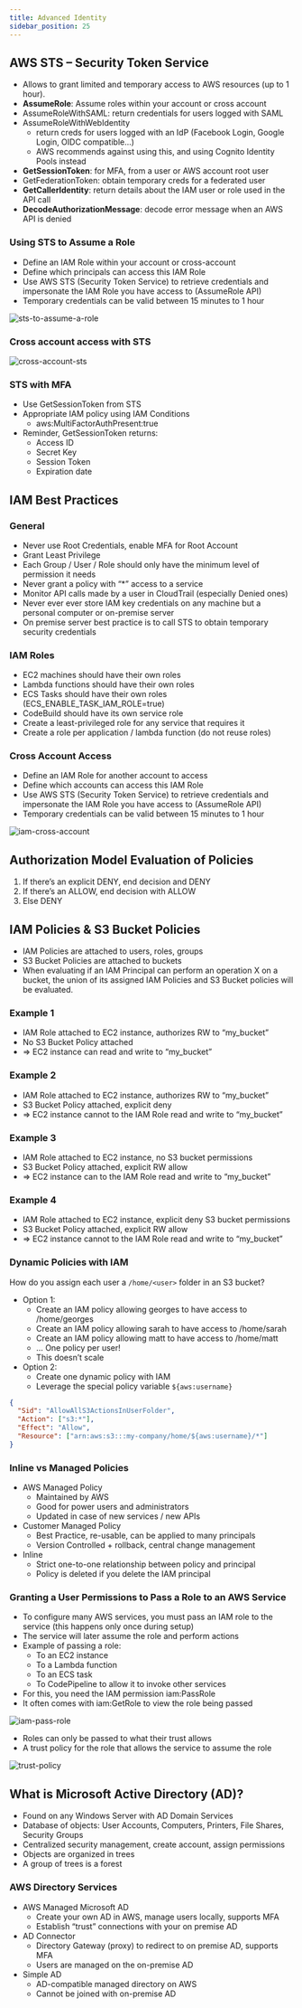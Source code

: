 ```yaml
---
title: Advanced Identity
sidebar_position: 25
---
```


## AWS STS – Security Token Service

- Allows to grant limited and temporary access to AWS resources (up to 1 hour).
- **AssumeRole**: Assume roles within your account or cross account
- AssumeRoleWithSAML: return credentials for users logged with SAML
- AssumeRoleWithWebIdentity
  - return creds for users logged with an IdP (Facebook Login, Google Login, OIDC compatible…)
  - AWS recommends against using this, and using Cognito Identity Pools instead
- **GetSessionToken**: for MFA, from a user or AWS account root user
- GetFederationToken: obtain temporary creds for a federated user
- **GetCallerIdentity**: return details about the IAM user or role used in the API call
- **DecodeAuthorizationMessage**: decode error message when an AWS API is denied

### Using STS to Assume a Role

- Define an IAM Role within your account or cross-account
- Define which principals can access this IAM Role
- Use AWS STS (Security Token Service) to retrieve credentials and impersonate the IAM Role you have access to (AssumeRole API)
- Temporary credentials can be valid between 15 minutes to 1 hour

![sts-to-assume-a-role](/img/docs/cloud/aws/sts-to-assume-a-role.png)

### Cross account access with STS

![cross-account-sts](/img/docs/cloud/aws/cross-account-sts.png)

### STS with MFA

- Use GetSessionToken from STS
- Appropriate IAM policy using IAM Conditions
  - aws:MultiFactorAuthPresent:true
- Reminder, GetSessionToken returns:
  - Access ID
  - Secret Key
  - Session Token
  - Expiration date

## IAM Best Practices

### General

- Never use Root Credentials, enable MFA for Root Account
- Grant Least Privilege
- Each Group / User / Role should only have the minimum level of permission it needs
- Never grant a policy with “\*” access to a service
- Monitor API calls made by a user in CloudTrail (especially Denied ones)
- Never ever ever store IAM key credentials on any machine but a personal computer or on-premise server
- On premise server best practice is to call STS to obtain temporary security credentials

### IAM Roles

- EC2 machines should have their own roles
- Lambda functions should have their own roles
- ECS Tasks should have their own roles (ECS_ENABLE_TASK_IAM_ROLE=true)
- CodeBuild should have its own service role
- Create a least-privileged role for any service that requires it
- Create a role per application / lambda function (do not reuse roles)

### Cross Account Access

- Define an IAM Role for another account to access
- Define which accounts can access this IAM Role
- Use AWS STS (Security Token Service) to retrieve credentials and impersonate the IAM Role you have access to (AssumeRole API)
- Temporary credentials can be valid between 15 minutes to 1 hour

![iam-cross-account](/img/docs/cloud/aws/iam-cross-account.png)

## Authorization Model Evaluation of Policies

1. If there’s an explicit DENY, end decision and DENY
2. If there’s an ALLOW, end decision with ALLOW
3. Else DENY

## IAM Policies & S3 Bucket Policies

- IAM Policies are attached to users, roles, groups
- S3 Bucket Policies are attached to buckets
- When evaluating if an IAM Principal can perform an operation X on a bucket, the union of its assigned IAM Policies and S3 Bucket policies will be evaluated.

### Example 1

- IAM Role attached to EC2 instance, authorizes RW to “my_bucket”
- No S3 Bucket Policy attached
- => EC2 instance can read and write to “my_bucket”

### Example 2

- IAM Role attached to EC2 instance, authorizes RW to “my_bucket”
- S3 Bucket Policy attached, explicit deny
- => EC2 instance cannot to the IAM Role read and write to “my_bucket”

### Example 3

- IAM Role attached to EC2 instance, no S3 bucket permissions
- S3 Bucket Policy attached, explicit RW allow
- => EC2 instance can to the IAM Role read and write to “my_bucket”

### Example 4

- IAM Role attached to EC2 instance, explicit deny S3 bucket permissions
- S3 Bucket Policy attached, explicit RW allow
- => EC2 instance cannot to the IAM Role read and write to “my_bucket”

### Dynamic Policies with IAM

How do you assign each user a `/home/<user>` folder in an S3 bucket?

- Option 1:
  - Create an IAM policy allowing georges to have access to /home/georges
  - Create an IAM policy allowing sarah to have access to /home/sarah
  - Create an IAM policy allowing matt to have access to /home/matt
  - … One policy per user!
  - This doesn’t scale
- Option 2:
  - Create one dynamic policy with IAM
  - Leverage the special policy variable `${aws:username}`

```json
{
  "Sid": "AllowAllS3ActionsInUserFolder",
  "Action": ["s3:*"],
  "Effect": "Allow",
  "Resource": ["arn:aws:s3:::my-company/home/${aws:username}/*"]
}
```

### Inline vs Managed Policies

- AWS Managed Policy
  - Maintained by AWS
  - Good for power users and administrators
  - Updated in case of new services / new APIs
- Customer Managed Policy
  - Best Practice, re-usable, can be applied to many principals
  - Version Controlled + rollback, central change management
- Inline
  - Strict one-to-one relationship between policy and principal
  - Policy is deleted if you delete the IAM principal

### Granting a User Permissions to Pass a Role to an AWS Service

- To configure many AWS services, you must pass an IAM role to the service (this happens only once during setup)
- The service will later assume the role and perform actions
- Example of passing a role:
  - To an EC2 instance
  - To a Lambda function
  - To an ECS task
  - To CodePipeline to allow it to invoke other services
- For this, you need the IAM permission iam:PassRole
- It often comes with iam:GetRole to view the role being passed

![iam-pass-role](/img/docs/cloud/aws/iam-pass-role.png)

- Roles can only be passed to what their trust allows
- A trust policy for the role that allows the service to assume the role

![trust-policy](/img/docs/cloud/aws/trust-policy.png)

## What is Microsoft Active Directory (AD)?

- Found on any Windows Server with AD Domain Services
- Database of objects: User Accounts, Computers, Printers, File Shares, Security Groups
- Centralized security management, create account, assign permissions
- Objects are organized in trees
- A group of trees is a forest

### AWS Directory Services

- AWS Managed Microsoft AD
  - Create your own AD in AWS, manage users locally, supports MFA
  - Establish “trust” connections with your on premise AD
- AD Connector
  - Directory Gateway (proxy) to redirect to on premise AD, supports MFA
  - Users are managed on the on-premise AD
- Simple AD
  - AD-compatible managed directory on AWS
  - Cannot be joined with on-premise AD
